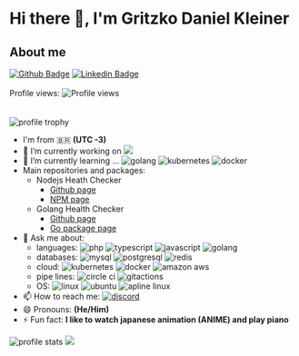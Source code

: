 # Hi there 👋, I'm Gritzko Daniel Kleiner

## About me

[![Github Badge](https://img.shields.io/badge/-Github-000?style=flat-square&logo=Github&logoColor=white&link=https://github.com/gritzkoo)](https://github.com/gritzkoo)
[![Linkedin Badge](https://img.shields.io/badge/-LinkedIn-blue?style=flat-square&logo=Linkedin&logoColor=white&link=https://www.linkedin.com/in/gritzko-daniel-kleiner)](https://www.linkedin.com/in/gritzko-daniel-kleiner)
\
\
Profile views: ![Profile views](https://profile-counter.glitch.me/gritzkoo/count.svg "Profile views")
\
\
\
![profile trophy](https://github-profile-trophy.vercel.app/?username=gritzkoo&row=2&column=3 "profile trophy")

- I'm from 🇧🇷 **(UTC -3)**
- 🔭 I’m currently working on
[![](https://www.dextra.com.br/wp-content/uploads/2020/08/Logos_Dextra-1.png)](https://dextra.com.br)
- 🌱 I’m currently learning ...
![golang](https://img.shields.io/badge/Go-00ADD8?style=for-the-badge&logo=go&logoColor=white)
![kubernetes](https://img.shields.io/badge/kubernetes-326ce5.svg?&style=for-the-badge&logo=kubernetes&logoColor=white)
![docker](https://img.shields.io/badge/Docker-2CA5E0?style=for-the-badge&logo=docker&logoColor=white)
- Main repositories and packages:
  - Nodejs Heath Checker
    - [Github page](https://github.com/gritzkoo/nodejs-health-checker)
    - [NPM page](https://www.npmjs.com/package/nodejs-health-checker)
  - Golang Health Checker
    - [Github page](https://github.com/gritzkoo/golang-health-checker)
    - [Go package page](https://pkg.go.dev/github.com/gritzkoo/golang-health-checker/pkg/healthcheck)
- 💬 Ask me about:
  - languages:
![php](https://img.shields.io/badge/PHP-777BB4?style=for-the-badge&logo=php&logoColor=white)
![typescript](https://img.shields.io/badge/TypeScript-007ACC?style=for-the-badge&logo=typescript&logoColor=white)
![javascript](https://img.shields.io/badge/JavaScript-323330?style=for-the-badge&logo=javascript&logoColor=F7DF1E)
![golang](https://img.shields.io/badge/Go-00ADD8?style=for-the-badge&logo=go&logoColor=white)
  - databases:
![mysql](https://img.shields.io/badge/MySQL-00000F?style=for-the-badge&logo=mysql&logoColor=white)
![postgresql](https://img.shields.io/badge/PostgreSQL-316192?style=for-the-badge&logo=postgresql&logoColor=white)
![redis](https://img.shields.io/badge/redis-%23DD0031.svg?&style=for-the-badge&logo=redis&logoColor=white)
  - cloud:
![kubernetes](https://img.shields.io/badge/kubernetes-326ce5.svg?&style=for-the-badge&logo=kubernetes&logoColor=white)
![docker](https://img.shields.io/badge/Docker-2CA5E0?style=for-the-badge&logo=docker&logoColor=white)
![amazon aws](https://img.shields.io/badge/Amazon_AWS-232F3E?style=for-the-badge&logo=amazon-aws&logoColor=white)
  - pipe lines:
![circle ci](https://img.shields.io/badge/circleci-343434?style=for-the-badge&logo=circleci&logoColor=white)
![gitactions](https://img.shields.io/badge/GitHub_Actions-2088FF?style=for-the-badge&logo=github-actions&logoColor=white)
  - OS:
![linux](https://img.shields.io/badge/Linux-FCC624?style=for-the-badge&logo=linux&logoColor=black)
![ubuntu](https://img.shields.io/badge/Ubuntu-E95420?style=for-the-badge&logo=ubuntu&logoColor=white)
![apline linux](https://img.shields.io/badge/Alpine_Linux-0D597F?style=for-the-badge&logo=alpine-linux&logoColor=white)
- 📫 How to reach me:
[![discord](https://img.shields.io/badge/Discord-7289DA?style=for-the-badge&logo=discord&logoColor=white)](https://discordapp.com/users/Gritzko#3591/)
- 😄 Pronouns: **(He/Him)**
- ⚡ Fun fact: **I like to watch japanese animation (ANIME) and play piano**
<!-- 
- 👯 I’m looking to collaborate on ...
- 🤔 I’m looking for help with ...
- -->
![profile stats](https://github-readme-stats.vercel.app/api?username=gritzkoo&theme=dark "profile stats")
![](https://github-readme-stats.vercel.app/api/top-langs?username=gritzkoo&show_icons=true&locale=en&layout=compact&theme=dark)
